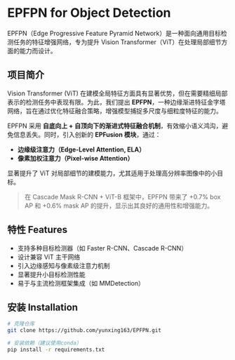 # EPFPN for Object Detection

EPFPN（Edge Progressive Feature Pyramid Network）是一种面向通用目标检测任务的特征增强网络，专为提升 Vision Transformer（ViT）在处理局部细节方面的能力而设计。

## 项目简介

Vision Transformer (ViT) 在建模全局特征方面具有显著优势，但在需要精细局部表示的检测任务中表现有限。为此，我们提出 **EPFPN**，一种边缘渐进特征金字塔网络，旨在通过优化特征融合策略，增强模型捕捉多尺度与细粒度特征的能力。

EPFPN 采用 **自底向上 + 自顶向下的渐进式特征融合机制**，有效缩小语义鸿沟，避免信息丢失。同时，引入创新的 **EPFusion 模块**，通过：
- **边缘级注意力（Edge-Level Attention, ELA）**
- **像素加权注意力（Pixel-wise Attention）**

显著提升了 ViT 对局部细节的建模能力，尤其适用于处理高分辨率图像中的小目标。

> 在 Cascade Mask R-CNN + ViT-B 框架中，EPFPN 带来了 +0.7% box AP 和 +0.6% mask AP 的提升，显示出其良好的通用性和增强能力。

## 特性 Features

- 支持多种目标检测器（如 Faster R-CNN、Cascade R-CNN）
- 设计兼容 ViT 主干网络
- 引入边缘感知与像素级注意力机制
- 显著提升小目标检测性能
- 易于与主流检测框架集成（如 MMDetection）

## 安装 Installation

```bash
# 克隆仓库
git clone https://github.com/yunxing163/EPFPN.git

# 安装依赖（建议使用conda）
pip install -r requirements.txt
